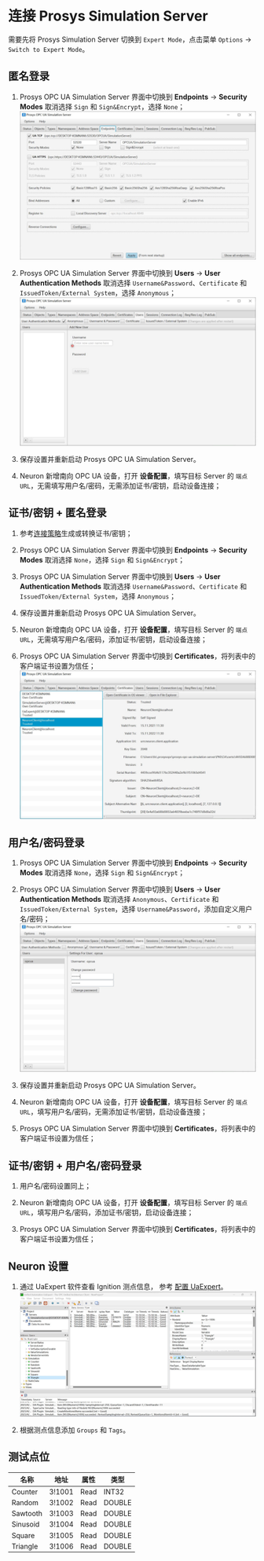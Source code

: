# 连接 Prosys Simulation Server

需要先将 Prosys Simulation Server 切换到 `Expert Mode`，点击菜单 `Options` -> `Switch to Expert Mode`。

## 匿名登录

1. Prosys OPC UA Simulation Server 界面中切换到 **Endpoints** -> **Security Modes** 取消选择 `Sign` 和 `Sign&Encrypt`，选择 `None`；
![prosys-1](./assets/prosys-1.jpg)

2. Prosys OPC UA Simulation Server 界面中切换到 **Users** -> **User Authentication Methods** 取消选择 `Username&Password`、`Certificate` 和 `IssuedToken/External System`，选择 `Anonymous`；
![prosys-2](./assets/prosys-2.jpg)

3. 保存设置并重新启动 Prosys OPC UA Simulation Server。

4. Neuron 新增南向 OPC UA 设备，打开 **设备配置**，填写目标 Server 的 `端点 URL`，无需填写用户名/密码，无需添加证书/密钥，启动设备连接；

## 证书/密钥 + 匿名登录

1. 参考[连接策略](./policy.md)生成或转换证书/密钥；

2. Prosys OPC UA Simulation Server 界面中切换到 **Endpoints** -> **Security Modes** 取消选择 `None`，选择 `Sign` 和 `Sign&Encrypt`；

3. Prosys OPC UA Simulation Server 界面中切换到 **Users** -> **User Authentication Methods** 取消选择 `Username&Password`、`Certificate` 和 `IssuedToken/External System`，选择 `Anonymous`；

4. 保存设置并重新启动 Prosys OPC UA Simulation Server。

5. Neuron 新增南向 OPC UA 设备，打开 **设备配置**，填写目标 Server 的 `端点 URL`，无需填写用户名/密码，添加证书/密钥，启动设备连接；

6. Prosys OPC UA Simulation Server 界面中切换到 **Certificates**，将列表中的客户端证书设置为信任；
![prosys-3](./assets/prosys-3.jpg)

## 用户名/密码登录

1. Prosys OPC UA Simulation Server 界面中切换到 **Endpoints** -> **Security Modes** 取消选择 `None`，选择 `Sign` 和 `Sign&Encrypt`；

2. Prosys OPC UA Simulation Server 界面中切换到 **Users** -> **User Authentication Methods** 取消选择 `Anonymous`、`Certificate` 和 `IssuedToken/External System`，选择 `Username&Password`，添加自定义用户名/密码；
![prosys-4](./assets/prosys-4.jpg)

3. 保存设置并重新启动 Prosys OPC UA Simulation Server。

4. Neuron 新增南向 OPC UA 设备，打开 **设备配置**，填写目标 Server 的 `端点 URL`，填写用户名/密码，无需添加证书/密钥，启动设备连接；

5. Prosys OPC UA Simulation Server 界面中切换到 **Certificates**，将列表中的客户端证书设置为信任；

## 证书/密钥 + 用户名/密码登录

1. 用户名/密码设置同上；

2. Neuron 新增南向 OPC UA 设备，打开 **设备配置**，填写目标 Server 的 `端点 URL`，填写用户名/密码，添加证书/密钥，启动设备连接；

3. Prosys OPC UA Simulation Server 界面中切换到 **Certificates**，将列表中的客户端证书设置为信任；

## Neuron 设置

1. 通过 UaExpert 软件查看 Ignition 测点信息， 参考 [配置 UaExpert](./uaexpert.md)。
![prosys-5](./assets/prosys-5.jpg)

1. 根据测点信息添加 `Groups` 和 `Tags`。

## 测试点位

| 名称     | 地址   | 属性 | 类型   |
| -------- | ------ | ---- | ------ |
| Counter  | 3!1001 | Read | INT32  |
| Random   | 3!1002 | Read | DOUBLE |
| Sawtooth | 3!1003 | Read | DOUBLE |
| Sinusoid | 3!1004 | Read | DOUBLE |
| Square   | 3!1005 | Read | DOUBLE |
| Triangle | 3!1006 | Read | DOUBLE |

